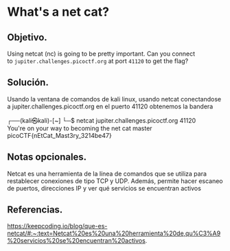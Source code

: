 # What's a net cat?

## Objetivo.

Using netcat (nc) is going to be pretty important. Can you connect to `jupiter.challenges.picoctf.org` at port `41120` to get the flag?

## Solución.

Usando la ventana de comandos de kali linux, usando netcat conectandose a jupiter.challenges.picoctf.org en el puerto 41120 obtenemos la bandera

┌──(kali㉿kali)-[~]
└─$ netcat jupiter.challenges.picoctf.org 41120   
You're on your way to becoming the net cat master
picoCTF{nEtCat_Mast3ry_3214be47}

## Notas opcionales.

Netcat es una herramienta de la línea de comandos que se utiliza para restablecer conexiones de tipo TCP y UDP. Además, permite hacer escaneo de puertos, direcciones IP y ver qué servicios se encuentran activos

## Referencias.

https://keepcoding.io/blog/que-es-netcat/#:~:text=Netcat%20es%20una%20herramienta%20de,qu%C3%A9%20servicios%20se%20encuentran%20activos.